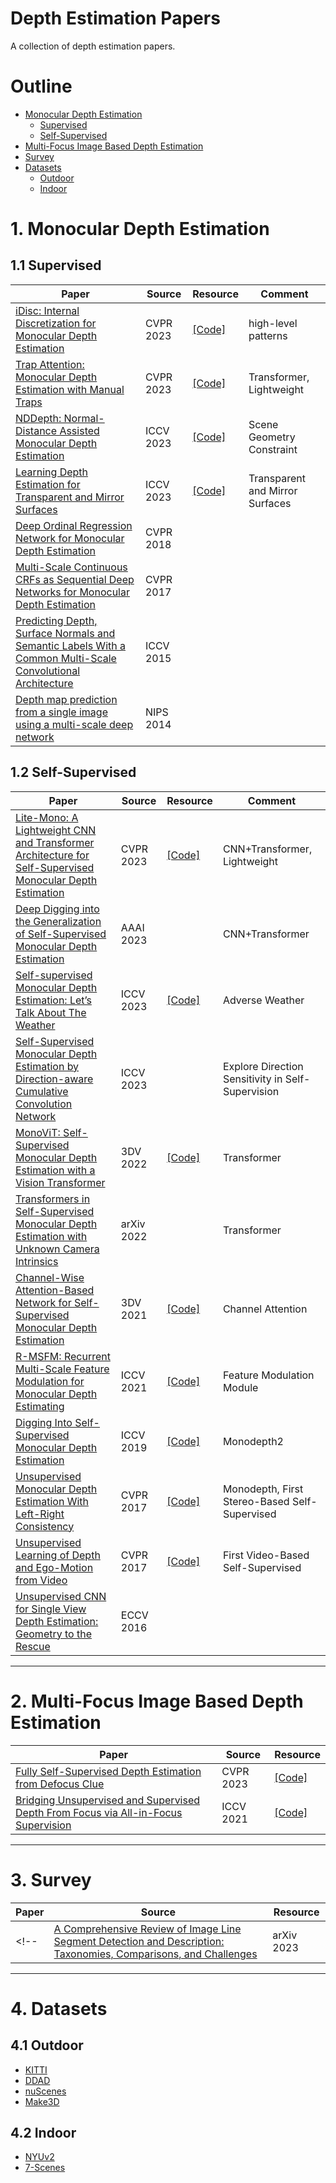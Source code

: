 Depth Estimation Papers
===

A collection of depth estimation papers.

# Outline

- [Monocular Depth Estimation](#1-Monocular-Depth-Estimation)
  - [Supervised](#11-Supervised)
  - [Self-Supervised](#12-Self-Supervised)
- [Multi-Focus Image Based Depth Estimation](#2-Multi-Focus-Image-Based-Depth-Estimation)
- [Survey](#3-Survey)
- [Datasets](#4-Datasets)
  - [Outdoor](#41-Outdoor)
  - [Indoor](#42-Indoor)

# 1. Monocular Depth Estimation

## 1.1 Supervised

| Paper | Source      | Resource | Comment |
| --- |-------------| --- | --- |
| [iDisc: Internal Discretization for Monocular Depth Estimation](https://openaccess.thecvf.com/content/CVPR2023/papers/Piccinelli_iDisc_Internal_Discretization_for_Monocular_Depth_Estimation_CVPR_2023_paper.pdf) | CVPR 2023 | [[Code]](https://github.com/SysCV/idisc) | high-level patterns |
| [Trap Attention: Monocular Depth Estimation with Manual Traps](https://openaccess.thecvf.com/content/CVPR2023/papers/Ning_Trap_Attention_Monocular_Depth_Estimation_With_Manual_Traps_CVPR_2023_paper.pdf) | CVPR 2023 | [[Code]](https://github.com/ICSResearch/TrapAttention) | Transformer, Lightweight |
| [NDDepth: Normal-Distance Assisted Monocular Depth Estimation](https://openaccess.thecvf.com/content/ICCV2023/papers/Shao_NDDepth_Normal-Distance_Assisted_Monocular_Depth_Estimation_ICCV_2023_paper.pdf) | ICCV 2023 | [[Code]](https://github.com/ShuweiShao/NDDepth) | Scene Geometry Constraint |
| [Learning Depth Estimation for Transparent and Mirror Surfaces](https://openaccess.thecvf.com/content/ICCV2023/papers/Costanzino_Learning_Depth_Estimation_for_Transparent_and_Mirror_Surfaces_ICCV_2023_paper.pdf) | ICCV 2023 | [[Code]](https://github.com/CVLAB-Unibo/Depth4ToM-code#-learning-depth-estimation-for-transparent-and-mirror-surfaces-iccv-2023-) | Transparent and Mirror Surfaces |
| [Deep Ordinal Regression Network for Monocular Depth Estimation](https://openaccess.thecvf.com/content_cvpr_2018/papers/Fu_Deep_Ordinal_Regression_CVPR_2018_paper.pdf) | CVPR 2018 |  |  |
| [Multi-Scale Continuous CRFs as Sequential Deep Networks for Monocular Depth Estimation](https://openaccess.thecvf.com/content_cvpr_2017/papers/Xu_Multi-Scale_Continuous_CRFs_CVPR_2017_paper.pdf) | CVPR 2017 |  |  |
| [Predicting Depth, Surface Normals and Semantic Labels With a Common Multi-Scale Convolutional Architecture](https://openaccess.thecvf.com/content_iccv_2015/papers/Eigen_Predicting_Depth_Surface_ICCV_2015_paper.pdf) | ICCV 2015 |  |  |
| [Depth map prediction from a single image using a multi-scale deep network](https://proceedings.neurips.cc/paper_files/paper/2014/file/7bccfde7714a1ebadf06c5f4cea752c1-Paper.pdf) | NIPS 2014 |  |  |

## 1.2 Self-Supervised

| Paper | Source      | Resource | Comment |
| --- |-------------| --- | --- |
| [Lite-Mono: A Lightweight CNN and Transformer Architecture for Self-Supervised Monocular Depth Estimation](https://openaccess.thecvf.com/content/CVPR2023/papers/Zhang_Lite-Mono_A_Lightweight_CNN_and_Transformer_Architecture_for_Self-Supervised_Monocular_CVPR_2023_paper.pdf) | CVPR 2023 | [[Code]](https://github.com/noahzn/Lite-Mono) | CNN+Transformer, Lightweight |
| [Deep Digging into the Generalization of Self-Supervised Monocular Depth Estimation](https://ojs.aaai.org/index.php/AAAI/article/view/25090) | AAAI 2023 |  | CNN+Transformer |
| [Self-supervised Monocular Depth Estimation: Let’s Talk About The Weather](https://openaccess.thecvf.com/content/ICCV2023/papers/Saunders_Self-supervised_Monocular_Depth_Estimation_Lets_Talk_About_The_Weather_ICCV_2023_paper.pdf) | ICCV 2023 | [[Code]](https://github.com/kieran514/robustdepth) | Adverse Weather |
| [Self-Supervised Monocular Depth Estimation by Direction-aware Cumulative Convolution Network](https://openaccess.thecvf.com/content/ICCV2023/papers/Han_Self-Supervised_Monocular_Depth_Estimation_by_Direction-aware_Cumulative_Convolution_Network_ICCV_2023_paper.pdf) | ICCV 2023 |  | Explore Direction Sensitivity in Self-Supervision |
| [MonoViT: Self-Supervised Monocular Depth Estimation with a Vision Transformer](https://ieeexplore.ieee.org/stamp/stamp.jsp?tp=&arnumber=10044409) | 3DV 2022 | [[Code]](https://github.com/zxcqlf/MonoViT) | Transformer |
| [Transformers in Self-Supervised Monocular Depth Estimation with Unknown Camera Intrinsics](https://arxiv.org/abs/2202.03131) | arXiv 2022 |  | Transformer |
| [Channel-Wise Attention-Based Network for Self-Supervised Monocular Depth Estimation](https://ieeexplore.ieee.org/stamp/stamp.jsp?tp=&arnumber=9665890) | 3DV 2021 | [[Code]](https://github.com/kamiLight/CADepth-master) | Channel Attention |
| [R-MSFM: Recurrent Multi-Scale Feature Modulation for Monocular Depth Estimating](https://openaccess.thecvf.com/content/ICCV2021/papers/Zhou_R-MSFM_Recurrent_Multi-Scale_Feature_Modulation_for_Monocular_Depth_Estimating_ICCV_2021_paper.pdf) | ICCV 2021 | [[Code]](https://github.com/jsczzzk/R-MSFM) | Feature Modulation Module |
| [Digging Into Self-Supervised Monocular Depth Estimation](https://openaccess.thecvf.com/content_ICCV_2019/papers/Godard_Digging_Into_Self-Supervised_Monocular_Depth_Estimation_ICCV_2019_paper.pdf) | ICCV 2019 | [[Code]](https://github.com/nianticlabs/monodepth2) | Monodepth2 |
| [Unsupervised Monocular Depth Estimation With Left-Right Consistency](https://openaccess.thecvf.com/content_cvpr_2017/papers/Godard_Unsupervised_Monocular_Depth_CVPR_2017_paper.pdf) | CVPR 2017 | [[Code]](https://github.com/mrharicot/monodepth) | Monodepth, First Stereo-Based Self-Supervised |
| [Unsupervised Learning of Depth and Ego-Motion from Video](https://openaccess.thecvf.com/content_cvpr_2017/papers/Zhou_Unsupervised_Learning_of_CVPR_2017_paper.pdf) | CVPR 2017 | [[Code]](https://github.com/tinghuiz/SfMLearner) | First Video-Based Self-Supervised |
| [Unsupervised CNN for Single View Depth Estimation: Geometry to the Rescue](https://link.springer.com/chapter/10.1007/978-3-319-46484-8_45) | ECCV 2016 |  |  |
---

# 2. Multi-Focus Image Based Depth Estimation

| Paper | Source      | Resource |
| --- |-------------| --- |
| [Fully Self-Supervised Depth Estimation from Defocus Clue](https://openaccess.thecvf.com/content/CVPR2023/papers/Si_Fully_Self-Supervised_Depth_Estimation_From_Defocus_Clue_CVPR_2023_paper.pdf) | CVPR 2023 | [[Code]](https://github.com/Ehzoahis/DEReD) |
| [Bridging Unsupervised and Supervised Depth From Focus via All-in-Focus Supervision](https://openaccess.thecvf.com/content/ICCV2021/papers/Wang_Bridging_Unsupervised_and_Supervised_Depth_From_Focus_via_All-in-Focus_Supervision_ICCV_2021_paper.pdf) | ICCV 2021 | [[Code]](https://github.com/albert100121/AiFDepthNet) |
---

# 3. Survey

| Paper | Source    | Resource |
| --- |-----------| --- |
<!-- | [A Comprehensive Review of Image Line Segment Detection and Description: Taxonomies, Comparisons, and Challenges](https://arxiv.org/abs/2305.00264) | arXiv 2023   |  | -->

---

# 4. Datasets

## 4.1 Outdoor
- [KITTI](https://www.cvlibs.net/datasets/kitti/index.php)
- [DDAD](https://github.com/TRI-ML/DDAD?tab=readme-ov-file)
- [nuScenes](https://www.nuscenes.org/)
- [Make3D](http://make3d.cs.cornell.edu/data.html#make3d)

## 4.2  Indoor
- [NYUv2](https://cs.nyu.edu/~silberman/datasets/nyu_depth_v2.html)
- [7-Scenes](https://www.microsoft.com/en-us/research/project/rgb-d-dataset-7-scenes/)
